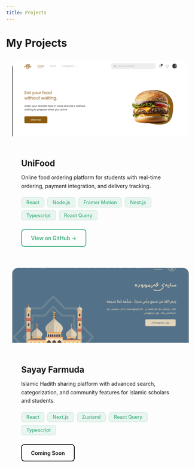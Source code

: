 ```yaml
---
title: Projects
---
```


# My Projects

<div class="projects-container">
  <div class="project-card">
    <img src="/unifood.png" alt="UniFood" class="project-img">
    <div class="project-content">
      <h3>UniFood</h3>
      <p>Online food ordering platform for students with real-time ordering, payment integration, and delivery tracking.</p>
      <div class="project-tech">
        <span>React</span>
        <span>Node.js</span>
        <span>Framer Motion</span>
        <span>Next.js</span>
        <span>Typescript</span>
        <span>React Query</span>
      </div>
      <a href="https://github.com/EngBahadin/frontend-uniFood" target="_blank" class="project-link">
        View on GitHub →
      </a>
    </div>
  </div>

  <div class="project-card">
    <img src="/image.png" alt="Sayay Farmuda" class="project-img">
    <div class="project-content">
      <h3>Sayay Farmuda</h3>
      <p>Islamic Hadith sharing platform with advanced search, categorization, and community features for Islamic scholars and students.</p>
      <div class="project-tech">
        <span>React</span>
        <span>Next.js</span>
        <span>Zustand</span>
        <span>React Query</span>
        <span>Typescript</span>
      </div>
      <a href="#" class="project-link disabled">
        Coming Soon
      </a>
    </div>
  </div>
</div>

<style>
.projects-container {
  display: grid;
  grid-template-columns: repeat(auto-fit, minmax(350px, 1fr));
  gap: 2rem;
  margin: 2rem auto;
  max-width: 1200px;
  padding: 0 1rem;
}

.project-card {
  background: var(--c-bg-light);
  border: 1px solid var(--c-border);
  border-radius: 16px;
  overflow: hidden;
  transition: transform 0.3s ease, box-shadow 0.3s ease;
  position: relative;
}

.project-card:hover {
  transform: translateY(-8px);
  box-shadow: 0 12px 30px rgba(0, 0, 0, 0.15);
}

.project-img {
  width: 100%;
  height: 200px;
  object-fit: cover;
  background: white;
}

.project-content {
  padding: 1.5rem;
}

.project-content h3 {
  color: var(--c-text);
  margin-bottom: 0.8rem;
  font-size: 1.4rem;
  font-weight: 700;
}

.project-content p {
  color: var(--c-text-light);
  margin-bottom: 1.2rem;
  line-height: 1.6;
}

.project-tech {
  display: flex;
  flex-wrap: wrap;
  gap: 0.5rem;
  margin-bottom: 1.5rem;
}

.project-tech span {
  background: rgba(62, 175, 124, 0.1);
  border: 1px solid rgba(62, 175, 124, 0.2);
  padding: 0.3rem 0.8rem;
  border-radius: 6px;
  font-size: 0.8rem;
  color: #3eaf7c;
  font-weight: 500;
}

.project-link {
  color: #3eaf7c;
  font-weight: 600;
  text-decoration: none;
  display: inline-block;
  padding: 0.8rem 1.5rem;
  border: 2px solid #3eaf7c;
  border-radius: 8px;
  transition: all 0.3s ease;
}

.project-link:hover {
  background: #3eaf7c;
  color: white;
  transform: translateY(-2px);
}

.project-link.disabled {
  color: var(--c-text-light);
  border-color: var(--c-border);
  cursor: not-allowed;
}

.project-link.disabled:hover {
  background: transparent;
  transform: none;
}

@media (max-width: 768px) {
  .projects-container {
    grid-template-columns: 1fr;
  }
  
  .project-card {
    margin: 0 auto;
    max-width: 400px;
  }
}
</style>
